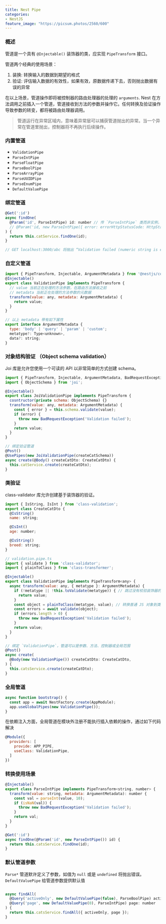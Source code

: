 ```yaml
---
title: Nest Pipe
categories:
- NestJS
feature_image: "https://picsum.photos/2560/600"
---
```


### 概述
管道是一个具有 `@Injectable()` 装饰器的类，应实现 `PipeTransform` 接口。

管道两个经典的使用场景：
1. 装换: 转换输入的数据到期望的格式
2. 验证: 评估输入数据的有效性，如果有效，原数据传递下去，否则抛出数据有误的异常

在以上场景，管道操作即将被控制器的路由处理器的处理的 `arguments`. Nest 在方法调用之前插入一个管道，管道接收到方法的参数并操作它。任何转换及验证操作导致参数的转变，都将被路由处理器调用。

> 管道运行在异常区域内，意味着异常层可以捕获管道抛出的异常。当一个异常在管道里抛出，控制器将不再执行后续操作。

### 内置管道
* `ValidationPipe`
* `ParseIntPipe`
* `ParseFloatPipe`
* `ParseBoolPipe`
* `ParseArrayPipe`
* `ParseUUIDPipe`
* `ParseEnumPipe`
* `DefaultValuePipe`

### 绑定管道
```js
@Get(':id')
async findOne(
  @Param('id', ParseIntPipe) id: number // 传 `ParseIntPipe` 类而非实例，将实例化的责任交给框架，开启依赖注入。
  // @Param('id, new ParseIntPipe({ error: errorHttpStatusCode: HttpStatus.NOT_ACCEPTABLE })) 自定义配置
) {
  return this.catService.findOne(id);
}

// GET localhost:3000/abc 将抛出 “Validation failed (numeric string is expected)” 400 响应错误
```

### 自定义管道
```js
import { PipeTransform, Injectable, ArgumentMetadata } from '@nestjs/common';
@Injectable()
export class ValidationPipe implements PipeTransform {
  // value 当前正在处理的方法参数，在路由方法接收之前
  // metadata 当前正在处理的方法参数的元数据
  transform(value: any, metadata: ArgumentMetadata) {
    return value;
  }
}

// 以上 metadata 带有如下属性
export interface ArgumentMetadata {
  type: 'body' | 'query' | 'param' | 'custom';
  metatype?: Type<unknown>,
  data?: string;
}
```

### 对象结构验证 （Object schema validation）
Joi 库是允许您使用一个可读的 API 以非常简单的方式创建 schema。
```js
import { PipeTransform, Injectable, ArgumentMetadata, BadRequestException } from '@nestjs/common';
import { ObjectSchema } from 'joi';

@Injectable()
export class JoiValidationPipe implements PipeTransform {
  cosntructor(private schema: ObjectSchema) {}
  transform(value: any, metadata: ArgumentMetadata) {
    const { error } = this.schema.validate(value);
    if (error) {
      throw new BadRequestException('Validation failed');
    }
    return value;
  }
}

// 绑定验证管道
@Post()
@UsePipes(new JoiValidationPipe(createCatSchema))
async create(@Body() createCatDto: CreateCatDto) {
  this.catService.create(createCatDto);
}
```

### 类验证
class-validator 库允许创建基于装饰器的验证。
```js
import { IsString, IsInt } from 'class-validation';
export class CreateCatDto {
  @IsString()
  name: string;

  @IsInt()
  age: number;

  @IsString()
  breed: string;
}

// validation.pipe.ts
import { validate } from 'class-validator';
import { plainToClass } from 'class-transformer';

@Injectable()
export class ValidationPipe implements PipeTransform<any> {
  async transform(value: any, { metatype }: ArgumentMetadata) {
    if (!metatype || !this.toValidate(metatype)) { // 跳过没有校验装饰器的场景
      return value;
    }
    const object = plainToClass(metatype, value); // 转换普通 JS 对象到类型化的对象，以便执行后续验证
    const errors = await validate(object);
    if (errors.length > 0) {
      throw new BadRequestException('Validation failed');
    }
    return value;
  }
}

// 绑定 `ValidationPipe`，管道可以是参数、方法、控制器或全局范围
@Post()
async create(
  @Body(new ValidationPipe()) createCatDto: CreateCatDto,
) {
  this.catsService.create(createCatDto);
}
```

### 全局管道
```js
async function bootstrap() {
  const app = await NestFactory.create(AppModule);
  app.useGlobalPipes(new ValidationPipe());
}
```

在依赖注入方面，全局管道在模块外注册不能执行插入依赖的操作，通过如下代码解决
```js
@Module({
  providers: [
    provide: APP_PIPE,
    useClass: ValidationPipe,
  ]
})
```

### 转换使用场景
```js
@Injectable()
export class ParseIntPipe implements PipeTransform<string, number> {
  transform(value: string, metadata: ArgumentMetadata): number {
    const val = parseInt(value, 10);
    if (isNaN(val)) {
      throw new BadRequestException('Validation failed');
    }
    return val;
  }
}

@Get(':id')
async findOne(@Param('id', new ParseIntPipe()) id) {
  return this.catsService.findOne(id);
}
```

### 默认管道参数
`Parse*` 管道默许定义了参数，如值为 `null` 或是 `undefined` 将抛出错误。`DefaultValuePipe` 给管道参数提供默认值
```js

async findAll(
  @Query('activeOnly', new DefaultValuePipe(false), ParseBoolPipe) activeOnly: boolean,
  @Query('page', new DefaultValuePipe(0), ParseIntPipe) page: number
) {
  return this.catsService.findAll({ activeOnly, page });
}
```








